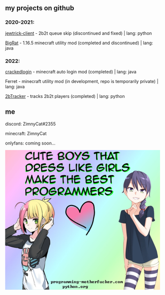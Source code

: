 ## my projects on github

### 2020-2021:

[jewtrick-client](https://github.com/ZimnyCat/jewtrick-client) - 2b2t queue skip (discontinued and fixed) | lang: python

[BigRat](https://github.com/ZimnyCat/BigRat) - 1.16.5 minecraft utility mod (completed and discontinued) | lang: java

### 2022:

[crackedlogin](https://github.com/ZimnyCat/crackedlogin) - minecraft auto login mod (completed) | lang: java

Ferret - minecraft utility mod (in development, repo is temporarily private) | lang: java

[2bTracker](https://github.com/ZimnyCat/2bTracker) - tracks 2b2t players (completed) | lang: python

## me

discord: ZimnyCat#2355

minecraft: ZimnyCat

onlyfans: coming soon...

<img src="cute.png" width="500"/>

